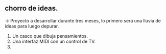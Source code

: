 ## chorro de ideas.

-> Proyecto a desarrollar durante tres meses, lo primero sera una lluvia de ideas para luego depurar.

1. Un casco que dibuja pensamientos.
2. Una interfaz MIDI con un control de TV.
3. 




